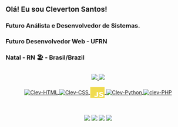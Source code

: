 ### <div> <h3>Olá! Eu sou Cleverton Santos!</h3>
<h3>Futuro Análista e Desenvolvedor de Sistemas.</h3>
<h3>Futuro  Desenvolvedor Web - UFRN</h3>    
<h3> Natal - RN 🏖️ - Brasil/Brazil </h3> 
</div>
<h2 "auto"></h2>
 
 <div align="center">
        <a href="https://github.com/clevertoncodev">
        <img height="180em" src="https://github-readme-stats.vercel.app/api?username=clevertoncodev&show_icons=true&theme=codeSTACKr&include_all_commits=true&count_private=true"/>
        <img height="180em" src="https://github-readme-stats.vercel.app/api/top-langs/?username=clevertoncodev&layout=compact&langs_count=7&theme=codeSTACKr"/>  
      </div>
      <div  align="center" style="display: inline_block"><br>
        <img align="center" alt="Clev-HTML" height="30" width="40" src="https://cdn.jsdelivr.net/gh/devicons/devicon/icons/html5/html5-original.svg">
        <img align="center" alt="Clev-CSS" height="30" width="40" src="https://cdn.jsdelivr.net/gh/devicons/devicon/icons/css3/css3-original.svg">
        <img align="center" alt="Clev-Js" height="30" width="40" src="https://raw.githubusercontent.com/devicons/devicon/master/icons/javascript/javascript-plain.svg">
        <img align="center" alt="Clev-Python" height="40" width="50" src="https://cdn.jsdelivr.net/gh/devicons/devicon/icons/python/python-original.svg">
        <img align="center" alt="clev-PHP" height="55" width="45"  src="[https://cdn.jsdelivr.net/gh/devicons/devicon/icons/php/php-original.svg](https://raw.githubusercontent.com/laravel/art/master/logo-lockup/5%20SVG/2%20CMYK/1%20Full%20Color/laravel-logolockup-cmyk-red.svg)" />
</div>    
  <div>
    <h2 "auto"></h2>
 </div>
   <br>
      <div align="center">
          <a href="https://api.whatsapp.com/send?phone=5584994105215"><img src="https://img.shields.io/badge/WhatsApp-25D366?style=for-the-badge&logo=whatsapp&logoColor=white" target="_blank"></a>
          <a href="https://www.instagram.com/clevertonfisiosantos/"><img src="https://img.shields.io/badge/-Instagram-%23E4405F?style=for-the-badge&logo=instagram&logoColor=white" target="_blank"></a>
          <a href = "mailto:clevertonsantoscodev@gmail.com"><img src="https://img.shields.io/badge/-Gmail-%23333?style=for-the-badge&logo=gmail&logoColor=red" target="_blank"></a>
          <a href="https://www.linkedin.com/in/cleverton-santos-5548a1233/" target="_blank"><img src="https://img.shields.io/badge/-LinkedIn-%230077B5?style=for-the-badge&logo=linkedin&logoColor=white" target="_blank"></a></div>
